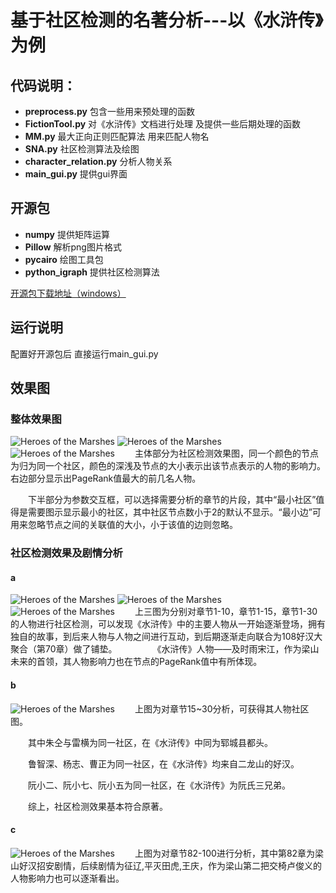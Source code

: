 # 基于社区检测的名著分析---以《水浒传》为例


## 代码说明：
- **preprocess.py**  包含一些用来预处理的函数
- **FictionTool.py** 对《水浒传》文档进行处理 及提供一些后期处理的函数
- **MM.py**  最大正向正则匹配算法 用来匹配人物名
- **SNA.py**  社区检测算法及绘图
- **character_relation.py**  分析人物关系
- **main_gui.py**  提供gui界面

## 开源包
- **numpy**  提供矩阵运算
- **Pillow**  解析png图片格式
- **pycairo**  绘图工具包
- **python_igraph**  提供社区检测算法

[开源包下载地址（windows）][1]

## 运行说明
配置好开源包后 直接运行main_gui.py

## 效果图
### 整体效果图
   ![Heroes of the Marshes][2]
   ![Heroes of the Marshes][3]
   ![Heroes of the Marshes][4]
　　主体部分为社区检测效果图，同一个颜色的节点为归为同一个社区，颜色的深浅及节点的大小表示出该节点表示的人物的影响力。
右边部分显示出PageRank值最大的前几名人物。

　　下半部分为参数交互框，可以选择需要分析的章节的片段，其中“最小社区”值得是需要图示显示最小的社区，其中社区节点数小于2的默认不显示。“最小边”可用来忽略节点之间的关联值的大小，小于该值的边则忽略。

### 社区检测效果及剧情分析
#### a
   ![Heroes of the Marshes][5]
   ![Heroes of the Marshes][6]
   ![Heroes of the Marshes][7]
　　上三图为分别对章节1-10，章节1-15，章节1-30的人物进行社区检测，可以发现《水浒传》中的主要人物从一开始逐渐登场，拥有独自的故事，到后来人物与人物之间进行互动，到后期逐渐走向联合为108好汉大聚合（第70章）做了铺垫。
　　
　　《水浒传》人物——及时雨宋江，作为梁山未来的首领，其人物影响力也在节点的PageRank值中有所体现。
#### b
   ![Heroes of the Marshes][8]
　　上图为对章节15~30分析，可获得其人物社区图。
  
　　其中朱仝与雷横为同一社区，在《水浒传》中同为郓城县都头。

　　鲁智深、杨志、曹正为同一社区，在《水浒传》均来自二龙山的好汉。

　　阮小二、阮小七、阮小五为同一社区，在《水浒传》为阮氏三兄弟。

　　综上，社区检测效果基本符合原著。
#### c	
   ![Heroes of the Marshes][9]
　　上图为对章节82-100进行分析，其中第82章为梁山好汉招安剧情，后续剧情为征辽,平灭田虎,王庆，作为梁山第二把交椅卢俊义的人物影响力也可以逐渐看出。




  [1]: www.lfd.uci.edu/~gohlke/pythonlibs
  [2]: http://oevwfwaro.bkt.clouddn.com/Heroes%20of%20the%20Marshes%20%281%29.jpg
  [3]: http://oevwfwaro.bkt.clouddn.com/Heroes%20of%20the%20Marshes%20%282%29.jpg
  [4]: http://oevwfwaro.bkt.clouddn.com/Heroes%20of%20the%20Marshes%20%283%29.jpg
  [5]: http://oevwfwaro.bkt.clouddn.com/Heroes%20of%20the%20Marshes%20%284%29.jpg
  [6]: http://oevwfwaro.bkt.clouddn.com/Heroes%20of%20the%20Marshes%20%285%29.jpg
  [7]: http://oevwfwaro.bkt.clouddn.com/Heroes%20of%20the%20Marshes%20%286%29.jpg
  [8]: http://oevwfwaro.bkt.clouddn.com/Heroes%20of%20the%20Marshes%20%287%29.jpg
  [9]: http://oevwfwaro.bkt.clouddn.com/Heroes%20of%20the%20Marshes%20%288%29.jpg
